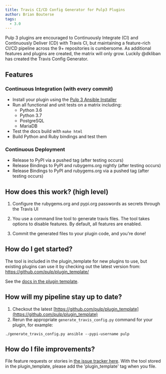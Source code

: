 ```yaml
---
title: Travis CI/CD Config Generator for Pulp3 Plugins
author: Brian Bouterse
tags:
  - 3.0
---
```


Pulp 3 plugins are encouraged to Continuously Integrate (CI) and Continuously Deliver (CD) with
Travis CI, but maintaining a feature-rich CI/CD pipeline across the 9+ repositories is cumbersome.
As additional features and plugins are created, the matrix will only grow. Luckily @dkliban has
created the Travis Config Generator.


## Features

### Continuous Integration (with every commit)

* Install your plugin using the [Pulp 3 Ansible Installer](https://github.com/pulp/pulp_installer)
* Run all functional and unit tests on a matrix including:
  * Python 3.6
  * Python 3.7
  * PostgreSQL
  * MariaDB
* Test the docs build with `make html`
* Build Python and Ruby bindings and test them

### Continuous Deployment

* Release to PyPI via a pushed tag (after testing occurs)
* Release Bindings to PyPI and rubygems.org nightly (after testing occurs)
* Release Bindings to PyPI and rubygems.org via a pushed tag (after testing occurs)


## How does this work? (high level)

1. Configure the rubygems.org and pypi.org passwords as secrets through the Travis UI

2. You use a command line tool to generate travis files. The tool takes options to disable features.
   By default, all features are enabled.

3. Commit the generated files to your plugin code, and you're done!


## How do I get started?

The tool is included in the plugin_template for new plugins to use, but existing plugins can use it
by checking out the latest version from: https://github.com/pulp/plugin_template/

See the [docs in the plugin template](https://github.com/pulp/plugin_template#travis-configuration).


## How will my pipeline stay up to date?

1. Checkout the latest [https://github.com/pulp/plugin_template](https://github.com/pulp/plugin_template)
2. Rerun the appropriate `generate_travis_config.py` command for your plugin, for example:

```
./generate_travis_config.py ansible --pypi-username pulp
```


## How do I file improvements?

File feature requests or stories in [the issue tracker here](https://pulp.plan.io/issues/new). With
the tool stored in the plugin_template, please add the 'plugin_template' tag when you file.
